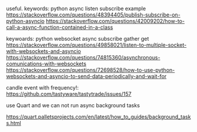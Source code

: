 


useful.
keywords: python async listen subscribe example
https://stackoverflow.com/questions/48394405/publish-subscribe-on-python-asyncio
https://stackoverflow.com/questions/42009202/how-to-call-a-async-function-contained-in-a-class

keywoards: python websocket async subscribe gather get
https://stackoverflow.com/questions/49858021/listen-to-multiple-socket-with-websockets-and-asyncio
https://stackoverflow.com/questions/74815360/asynchronous-comunications-with-websockets
https://stackoverflow.com/questions/72698528/how-to-use-python-websockets-and-asyncio-to-send-data-periodically-and-wait-for


candle event with frequency!:
https://github.com/tastyware/tastytrade/issues/157

use Quart and we can not run async background tasks

https://quart.palletsprojects.com/en/latest/how_to_guides/background_tasks.html
